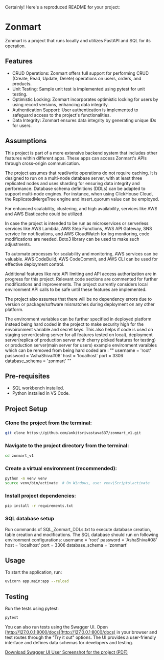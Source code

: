 Certainly! Here's a reproduced README for your project:

# Zonmart

Zonmart is a project that runs locally and utilizes FastAPI and SQL for its operation.

## Features

- CRUD Operations: Zonmart offers full support for performing CRUD (Create, Read, Update, Delete) operations on users, orders, and products.
- Unit Testing: Sample unit test is implemented using pytest for unit testing.
- Optimistic Locking: Zonmart incorporates optimistic locking for users by using record versions, enhancing data integrity.
- Authentication Support: User authentication is implemented to safeguard access to the project's functionalities.
- Data Integrity: Zonmart ensures data integrity by generating unique IDs for users.

## Assumptions

This project is part of a more extensive backend system that includes other features within different apps. These apps can access Zonmart's APIs through cross-origin communication.

The project assumes that read/write operations do not require caching. It is designed to run on a multi-node database server, with at least three replicated nodes and uses sharding for ensuring data integrity and performance. Database schema definitions (DDLs) can be adapted to support multi-node engines. For instance, when using ClickHouse Cloud, the ReplicatedMergeTree engine and insert_quorum value can be employed.

For enhanced scalability, clustering, and high availability, services like AWS and AWS Elasticache could be utilized.

In case the project is intended to be run as microservices or serverless services like AWS Lambda, AWS Step Functions, AWS API Gateway, SNS service for notifications, and AWS CloudWatch for log monitoring, code modifications are needed. Boto3 library can be used to make such adjustments.

To automate processes for scalability and monitoring, AWS services can be valuable. AWS CodeBuild, AWS CodeCommit, and AWS CLI can be used for effective deployment control.

Additional features like rate API limiting and API access authorization are in progress for this project. Relevant code sections are commented for further modifications and improvements. The project currently considers local environment API calls to be safe until these features are implemented.

The project also assumes that there will be no dependency errors due to version or package/software mismatches during deployment on any other platform.

The environment variables can be further specified in deployed platform instead being hard coded in the project to make security high for the envoironment variable and secret keys. This also helps if code is used on staging server(testing server for all features tested on local), deployment server(replica of production server with cherry picked features for testing) or production server(main server for users)
example environment varaibles which can be removed from being hard coded are : 
""
username = 'root'
password = 'AshaShiva#08'
host = 'localhost'
port = 3306
database_schema = 'zonmart' 
""

## Pre-requisites

- SQL workbench installed.
- Python installed in VS Code.

## Project Setup

### Clone the project from the terminal:

```bash
git clone https://github.com/ankitsrivastava637/zonmart_v1.git
```

### Navigate to the project directory from the terminal:

```bash
cd zonmart_v1
```

### Create a virtual environment (recommended):

```bash
python -m venv venv
source venv/bin/activate  # On Windows, use: venv\Scripts\activate
```

### Install project dependencies:

```bash
pip install -r requirements.txt
```

### SQL database setup 
Run commands of SQL_Zonmart_DDLs.txt to execute database creation, table creation and modifications. 
The SQL database should run on following environment configurations: 
username = 'root'
password = 'AshaShiva#08'
host = 'localhost'
port = 3306
database_schema = 'zonmart' 

## Usage

To start the application, run:

```bash
uvicorn app.main:app --reload
```

## Testing

Run the tests using pytest:

```bash
pytest
```

You can also run tests using the Swagger UI. Open [http://127.0.0.1:8000/docs](http://127.0.0.1:8000/docs) in your browser and test routes through the "Try it out" options. The UI provides a user-friendly interface and defines data schemas for developers and testing.

[Download Swagger UI User Screenshot for the project (PDF)](https://github.com/ankitsrivastava637/zonmart_v1/files/13187451/Zonmart_Swagger_UI.pdf)
